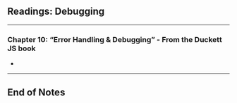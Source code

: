 ## Readings: Debugging
***
### Chapter 10: “Error Handling & Debugging” - From the Duckett JS book
- 
***
 ## End of Notes
